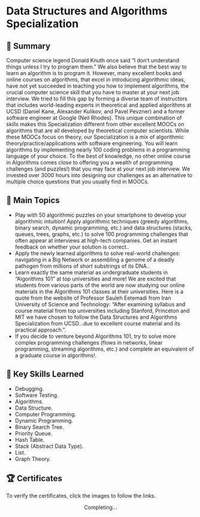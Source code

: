 # Data Structures and Algorithms Specialization

## 📄 Summary 
Computer science legend Donald Knuth once said “I don’t understand things unless I try to program them.” We also believe that the best way to learn an algorithm is to program it. However, many excellent books and online courses on algorithms, that excel in introducing algorithmic ideas, have not yet succeeded in teaching you how to implement algorithms, the crucial computer science skill that you have to master at your next job interview. We tried to fill this gap by forming a diverse team of instructors that includes world-leading experts in theoretical and applied algorithms at UCSD (Daniel Kane, Alexander Kulikov, and Pavel Pevzner) and a former software engineer at Google (Neil Rhodes). This unique combination of skills makes this Specialization different from other excellent MOOCs on algorithms that are all developed by theoretical computer scientists. While these MOOCs focus on theory, our Specialization is a mix of algorithmic theory/practice/applications with software engineering. You will learn algorithms by implementing nearly 100 coding problems in a programming language of your choice. To the best of knowledge, no other online course in Algorithms comes close to offering you a wealth of programming challenges (and puzzles!) that you may face at your next job interview. We invested over 3000 hours into designing our challenges as an alternative to multiple choice questions that you usually find in MOOCs.  

## 📑 Main Topics 
- Play with 50 algorithmic puzzles on your smartphone to develop your algorithmic intuition!  Apply algorithmic techniques (greedy algorithms, binary search, dynamic programming, etc.) and data structures (stacks, queues, trees, graphs, etc.) to solve 100 programming challenges that often appear at interviews at high-tech companies. Get an instant feedback on whether your solution is correct..
- Apply the newly learned algorithms to solve real-world challenges: navigating in a Big Network  or assembling a genome of a deadly pathogen from millions of short substrings of its DNA..
- Learn exactly the same material as undergraduate students in “Algorithms 101” at top universities and more! We are excited that students from various parts of the world are now studying our online materials in the Algorithms 101 classes at their universities. Here is a quote from the website of Professor Sauleh Eetemadi from Iran University of Science and Technology: “After examining syllabus and course material from top universities including Stanford, Princeton and MIT we have chosen to follow the Data Structures and Algorithms Specialization from UCSD...due to excellent course material and its practical approach.”. 
- If you decide to venture beyond Algorithms 101, try to solve more complex programming challenges (flows in networks, linear programming, streaming algorithms, etc.) and complete an equivalent of a graduate course in algorithms!. 

## 🔑 Key Skills Learned 
- Debugging.
- Software Testing.
- Algorithms.
- Data Structure.
- Computer Programming.
- Dynamic Programming.
- Binary Search Tree.
- Priority Queue.
- Hash Table.
- Stack (Abstract Data Type).
- List.
- Graph Theory.


## 🏆 Certificates 
To verify the certificates, click the images to follow the links.

<p align="middle">
Completing...
 <!--<a href="https://www.coursera.org/account/accomplishments/verify/33ZAFC3HCDRM"><img src="https://user-images.githubusercontent.com/96287101/204099601-28bc087b-4527-44dc-ba9d-7b9ede8ae0d0.jpg" height="430"></a>-->
</p>

